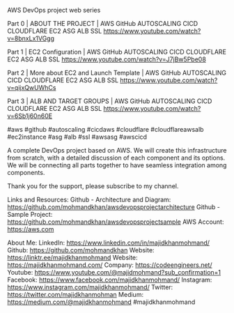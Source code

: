 AWS DevOps project web series

Part 0 | ABOUT THE PROJECT | AWS GitHub AUTOSCALING CICD CLOUDFLARE EC2 ASG ALB SSL
https://www.youtube.com/watch?v=8bnxLx1VGgg

Part 1 | EC2 Configuration | AWS GitHub AUTOSCALING CICD CLOUDFLARE EC2 ASG ALB SSL
https://www.youtube.com/watch?v=J7jBw5Pbe08

Part 2 | More about EC2 and Launch Template | AWS GitHub AUTOSCALING CICD CLOUDFLARE EC2 ASG ALB SSL
https://www.youtube.com/watch?v=qijxQwUWhCs

Part 3 | ALB AND TARGET GROUPS | AWS GitHub AUTOSCALING CICD CLOUDFLARE EC2 ASG ALB SSL
https://www.youtube.com/watch?v=6Sb1j60n60E

#aws
#github
#autoscaling
#cicdaws
#cloudflare
#cloudflareawsalb
#ec2instance
#asg
#alb
#ssl
#awsasg
#awscicd

A complete DevOps project based on AWS. We will create this infrastructure from scratch, with a detailed discussion of each component and its options. We will be connecting all parts together to have seamless integration among components.

Thank you for the support, please subscribe to my channel.

Links and Resources:
Github - Architecture and Diagram: https://github.com/mohmandkhan/awsdevopsprojectarchitecture
Github - Sample Project: https://github.com/mohmandkhan/awsdevopsprojectsample
AWS Account: https://aws.com

About Me:
LinkedIn: https://www.linkedin.com/in/majidkhanmohmand/
Github: https://github.com/mohmandkhan
Website: https://linktr.ee/majidkhanmohmand
Website: https://majidkhanmohmand.com/
Company: https://codeengineers.net/
Youtube: https://www.youtube.com/@majidmohmand?sub_confirmation=1
Facebook: https://www.facebook.com/majidkhanmohmand/
Instagram: https://www.instagram.com/majidkhanmohmand/
Twitter: https://twitter.com/majidkhanmohman
Medium: https://medium.com/@majidkhanmohmand
#majidkhanmohmand
